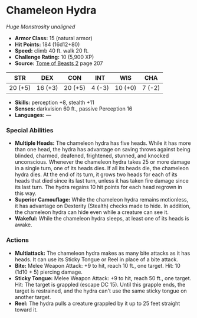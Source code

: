 # Chameleon Hydra

*Huge* *Monstrosity* *unaligned*

- **Armor Class:** 15 (natural armor)
- **Hit Points:** 184 (16d12+80)
- **Speed:** climb 40 ft. walk 20 ft.
- **Challenge Rating:** 10 (5,900 XP)
- **Source:** [Tome of Beasts 2](https://koboldpress.com/kpstore/product/tome-of-beasts-2-for-5th-edition) page 207

| STR | DEX | CON | INT | WIS | CHA |
| --- | --- | --- | --- | --- | --- |
| 20 (+5) | 16 (+3) | 20 (+5) | 4 (-3) | 10 (+0) | 7 (-2) |

- **Skills:** perception +8, stealth +11
- **Senses:** darkvision 60 ft., passive Perception 16
- **Languages:** —

### Special Abilities

- **Multiple Heads:** The chameleon hydra has five heads. While it has more than one head, the hydra has advantage on saving throws against being blinded, charmed, deafened, frightened, stunned, and knocked unconscious. Whenever the chameleon hydra takes 25 or more damage in a single turn, one of its heads dies. If all its heads die, the chameleon hydra dies. At the end of its turn, it grows two heads for each of its heads that died since its last turn, unless it has taken fire damage since its last turn. The hydra regains 10 hit points for each head regrown in this way.
- **Superior Camouflage:** While the chameleon hydra remains motionless, it has advantage on Dexterity (Stealth) checks made to hide. In addition, the chameleon hydra can hide even while a creature can see it.
- **Wakeful:** While the chameleon hydra sleeps, at least one of its heads is awake.

### Actions

- **Multiattack:** The chameleon hydra makes as many bite attacks as it has heads. It can use its Sticky Tongue or Reel in place of a bite attack.
- **Bite:** Melee Weapon Attack: +9 to hit, reach 10 ft., one target. Hit: 10 (1d10 + 5) piercing damage.
- **Sticky Tongue:** Melee Weapon Attack: +9 to hit, reach 50 ft., one target. Hit: The target is grappled (escape DC 15). Until this grapple ends, the target is restrained, and the hydra can't use the same sticky tongue on another target.
- **Reel:** The hydra pulls a creature grappled by it up to 25 feet straight toward it.


